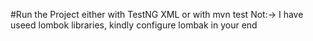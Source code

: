 #Run the Project either with TestNG XML or with mvn test
Not:-> I have useed lombok libraries, kindly configure lombak in your end
